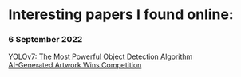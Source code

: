 <h1>Interesting papers I found online:</h1>

<h3>6 September 2022</h3>

[YOLOv7: The Most Powerful Object Detection Algorithm](https://viso.ai/deep-learning/yolov7-guide/)
<br>
[AI-Generated Artwork Wins Competition](https://www.iflscience.com/ai-generated-artwork-wins-state-fair-competition-leaving-human-artists-unhappy-65189?fbclid=IwAR1d6i7CzC2OZ7Ij95c_lj8U1g--JZ5KIXRVq_OBE6knb0ellh3CT5rrU0w)
